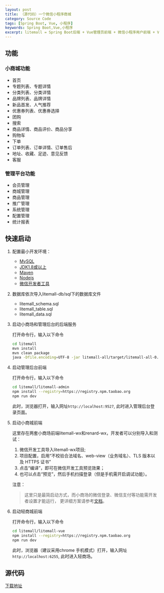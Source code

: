 ```yaml
---
layout: post
title: （源代码）一个微信小程序商城
category: Source Code
tags: [Spring Boot, Vue, 小程序]
keywords: Spring Boot,Vue,小程序
excerpt: litemall = Spring Boot后端 + Vue管理员前端 + 微信小程序用户前端 + Vue用户移动端
---
```


## 功能

### 小商城功能

* 首页
* 专题列表、专题详情
* 分类列表、分类详情
* 品牌列表、品牌详情
* 新品首发、人气推荐
* 优惠券列表、优惠券选择
* 团购
* 搜索
* 商品详情、商品评价、商品分享
* 购物车
* 下单
* 订单列表、订单详情、订单售后
* 地址、收藏、足迹、意见反馈
* 客服

### 管理平台功能

* 会员管理
* 商城管理
* 商品管理
* 推广管理
* 系统管理
* 配置管理
* 统计报表

## 快速启动

1. 配置最小开发环境：
    * [MySQL](https://dev.mysql.com/downloads/mysql/)
    * [JDK1.8或以上](http://www.oracle.com/technetwork/java/javase/overview/index.html)
    * [Maven](https://maven.apache.org/download.cgi)
    * [Nodejs](https://nodejs.org/en/download/)
    * [微信开发者工具](https://developers.weixin.qq.com/miniprogram/dev/devtools/download.html)
    
2. 数据库依次导入litemall-db/sql下的数据库文件
    * litemall_schema.sql
    * litemall_table.sql
    * litemall_data.sql

3. 启动小商场和管理后台的后端服务

    打开命令行，输入以下命令
    ```bash
    cd litemall
    mvn install
    mvn clean package
    java -Dfile.encoding=UTF-8 -jar litemall-all/target/litemall-all-0.1.0-exec.jar
    ```
    
4. 启动管理后台前端

    打开命令行，输入以下命令
    ```bash
    cd litemall/litemall-admin
    npm install --registry=https://registry.npm.taobao.org
    npm run dev
    ```
    此时，浏览器打开，输入网址`http://localhost:9527`, 此时进入管理后台登录页面。
    
5. 启动小商城前端
   
   这里存在两套小商场前端litemall-wx和renard-wx，开发者可以分别导入和测试：
   
   1. 微信开发工具导入litemall-wx项目;
   2. 项目配置，启用“不校验合法域名、web-view（业务域名）、TLS 版本以及 HTTPS 证书”
   3. 点击“编译”，即可在微信开发工具预览效果；
   4. 也可以点击“预览”，然后手机扫描登录（但是手机需开启调试功能）。
      
   注意：
   > 这里只是最简启动方式，而小商场的微信登录、微信支付等功能需开发者设置才能运行，
   > 更详细方案请参考[文档](https://linlinjava.gitbook.io/litemall/project)。

6. 启动轻商城前端

    打开命令行，输入以下命令
    ```bash
    cd litemall/litemall-vue
    npm install --registry=https://registry.npm.taobao.org
    npm run dev
    ```
    此时，浏览器（建议采用chrome 手机模式）打开，输入网址`http://localhost:6255`, 此时进入轻商场。

## 源代码

[下载地址](https://pan.quark.cn/s/eac3818ce59f)


